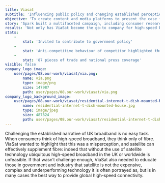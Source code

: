```yaml
---
title: Viasat
subtitle: 'Influencing public policy and changing established perceptions of broadband'
objective: 'To create content and media platforms to present the case for satellite as an alternative means of providing broadband services, specifically for those yet to enjoy high-speed connectivity. '
story: 'Spark built a multifaceted campaign, including consumer research proving that fibre was incapable of satisfying demands for high-speed broadband and product launches showcasing how Satellite has become a truly viable alternative. These were combined with a media buddy programme – offering tailored briefings depending on journalists’ level of knowledge. For instance, some briefings discussed specific industry issues, while others introduced Satellite’s potential. Spark also gathered considerable amounts of research on broadband penetration and strategy, used primarily for supporting ViaSat’s meetings with Government to discuss public policy relating to UK broadband. This information was also invaluable for briefings, contributed articles, news hijacking, and other media outreach. Spark also worked with ViaSat on creating visibility for CSR initiatives; such as ViaSat and the European Space Agency’s joint project to fund the development of innovative applications around high-speed broadband. Lastly, Spark helped raise awareness of a major competitor’s anti-competitive practices on spectrum allocation. '
results: 'Not only has ViaSat become the go-to company for high-speed broadband comment for the ‘have-nots’, satellite is now increasingly seen as a viable alternative to fibre. The campaign secured over eighty pieces of coverage in the UK, including 17 pieces of national and business coverage. The media reached ranged from The Mail on Sunday and The Times, to Capacity and ZDNet. Penetration into individual publications was also impressive, with three pieces in both the BBC and The Financial Times. The PR campaign to raise ViaSat’s profile resulted in an invite to discussions with the UK government around its proposed Universal Service Obligation for high-speed broadband. Inroads were also made into ViaSat’s goal of influencing public policy; in addition to the government meetings, the campaign was also bought to the attention of the European Commission when The Telegraph asked the EC to comment on satellite spectrum allocation. '
stats:
    -
        stat: 'Invited to contribute to government policy'
    -
        stat: 'Anti-competitive behaviour of competitor highlighted through media'
    -
        stat: '87 pieces of trade and national press coverage'
visible: false
company_logo_image:
    user/pages/08.our-work/viasat/via.png:
        name: via.png
        type: image/png
        size: 147987
        path: user/pages/08.our-work/viasat/via.png
company_logo_background_image:
    user/pages/08.our-work/viasat/residential-internet-t-dish-mounted-house.jpg:
        name: residential-internet-t-dish-mounted-house.jpg
        type: image/jpeg
        size: 487324
        path: user/pages/08.our-work/viasat/residential-internet-t-dish-mounted-house.jpg
---
```


Challenging the established narrative of UK broadband is no easy task. When consumers think of high-speed broadband, they think only of fibre. ViaSat wanted to highlight that this was a misperception, and satellite can effectively supplement fibre: indeed that without the use of satellite technology ubiquitous high-speed broadband in the UK or worldwide is unfeasible. If that wasn’t challenge enough, ViaSat also needed to educate those in government and industry that satellite is not the expensive, complex and underperforming technology it is often portrayed as, but is in many cases the best way to provide global high-speed connectivity.  